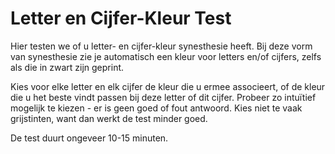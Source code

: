 # Letter en Cijfer-Kleur Test

Hier testen we of u letter- en cijfer-kleur synesthesie heeft. 
Bij deze vorm van synesthesie zie je automatisch een kleur 
voor letters en/of cijfers, zelfs als die in zwart zijn geprint. 

Kies voor elke letter en elk cijfer de kleur die u ermee associeert, 
of de kleur die u het beste vindt passen bij deze letter of dit cijfer. 
Probeer zo intuïtief mogelijk te kiezen - er is geen goed of fout antwoord.
Kies niet te vaak grijstinten, want dan werkt de test minder goed.

De test duurt ongeveer 10-15 minuten.

<nextbutton />
